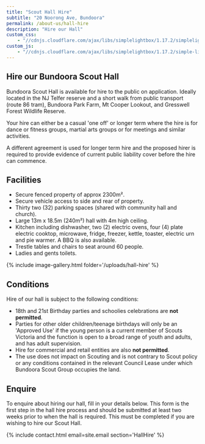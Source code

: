 ```yaml
---
title: "Scout Hall Hire"
subtitle: "20 Noorong Ave, Bundoora"
permalink: /about-us/hall-hire
description: "Hire our Hall"
custom_css:
    - "//cdnjs.cloudflare.com/ajax/libs/simplelightbox/1.17.2/simplelightbox.min.css"
custom_js:
    - "//cdnjs.cloudflare.com/ajax/libs/simplelightbox/1.17.2/simple-lightbox.min.js"
---
```


## Hire our Bundoora Scout Hall

Bundoora Scout Hall is available for hire to the public on application. Ideally located in the NJ Telfer reserve and a short walk from public transport (route 86 tram), Bundoora Park Farm, Mt Cooper Lookout, and Gresswell Forest Wildlife Reserve.

Your hire can either be a casual 'one off' or longer term where the hire is for dance or fitness groups, martial arts groups or for meetings and similar activities.

A different agreement is used for longer term hire and the proposed hirer is required to provide evidence of current public liability cover before the hire can commence.

## Facilities

 - Secure fenced property of approx 2300m².
 - Secure vehicle access to side and rear of property.
 - Thirty two (32) parking spaces (shared with community hall and church).
 - Large 13m x 18.5m (240m²) hall with 4m high ceiling.
 - Kitchen including dishwasher, two (2) electric ovens, four (4) plate electric cooktop, microwave, fridge, freezer, kettle, toaster, electric urn and pie warmer. A BBQ is also available.
 - Trestle tables and chairs to seat around 60 people.
 - Ladies and gents toilets.

{% include image-gallery.html folder='/uploads/hall-hire' %}

## Conditions

Hire of our hall is subject to the following conditions:

 - 18th and 21st Birthday parties and schoolies celebrations are **not permitted**. 
 - Parties for other older children/teenage birthdays will only be an 'Approved Use' if the young person is a current member of Scouts Victoria and the function is open to a broad range of youth and adults, and has adult supervision.
 - Hire for commercial and retail entities are also **not permitted**.
 - The use does not impact on Scouting and is not contrary to Scout policy or any conditions contained in the relevant Council Lease under which Bundoora Scout Group occupies the land.

## Enquire

To enquire about hiring our hall, fill in your details below. This form is the first step in the hall hire process and should be submitted at least two weeks prior to when the hall is required. This must be completed if you are wishing to hire our Scout Hall.

{% include contact.html email=site.email section='HallHire' %}
